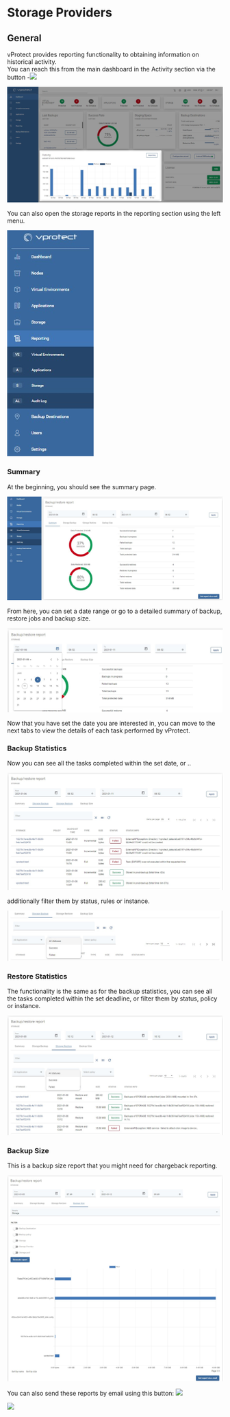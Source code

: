 # Storage Providers

## General <a id="general"></a>

‌vProtect provides reporting functionality to obtaining information on historical activity.  
You can reach this from the main dashboard in the Activity section via the button -![](https://firebasestorage.googleapis.com/v0/b/gitbook-28427.appspot.com/o/assets%2F-MRdb5zWCDMFpI4vZOjE%2Fsync%2Fdc0792ef6682f4b02ebf4a963d448eb5b7d95fff.jpg?generation=1611311314140472&alt=media)

![](../../.gitbook/assets/reporting-dashboard%20%281%29%20%281%29.jpg)

You can also open the storage reports in the reporting section using the left menu.

![](../../.gitbook/assets/reporting-left-menu.jpg)

### Summary

At the beginning, you should see the summary page.

![](../../.gitbook/assets/reporting-storage-general.jpg)

From here, you can set a date range or go to a detailed summary of backup, restore jobs and backup size.

![](../../.gitbook/assets/reporting-storage-date.jpg)

Now that you have set the date you are interested in, you can move to the next tabs to view the details of each task performed by vProtect.

### Backup Statistics

Now you can see all the tasks completed within the set date, or ..

![](../../.gitbook/assets/reporting-storage-details.jpg)

additionally filter them by status, rules or instance.

![](../../.gitbook/assets/reporting-storage-filters.jpg)

### Restore Statistics

The functionality is the same as for the backup statistics, you can see all the tasks completed within the set deadline, or filter them by status, policy or instance.

![](../../.gitbook/assets/reporting-storage-restore.jpg)

### Backup Size

This is a backup size report that you might need for chargeback reporting.

![](../../.gitbook/assets/reporting-storage-backup-size.jpg)

You can also send these reports by email using this button: ![](../../.gitbook/assets/get-report-via-e-mail.jpg)

![](../../.gitbook/assets/reporting-summary-e-mail-report.jpg)

